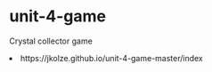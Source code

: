 # unit-4-game <br>
Crystal collector game<br>
<li> https://jkolze.github.io/unit-4-game-master/index </li>
